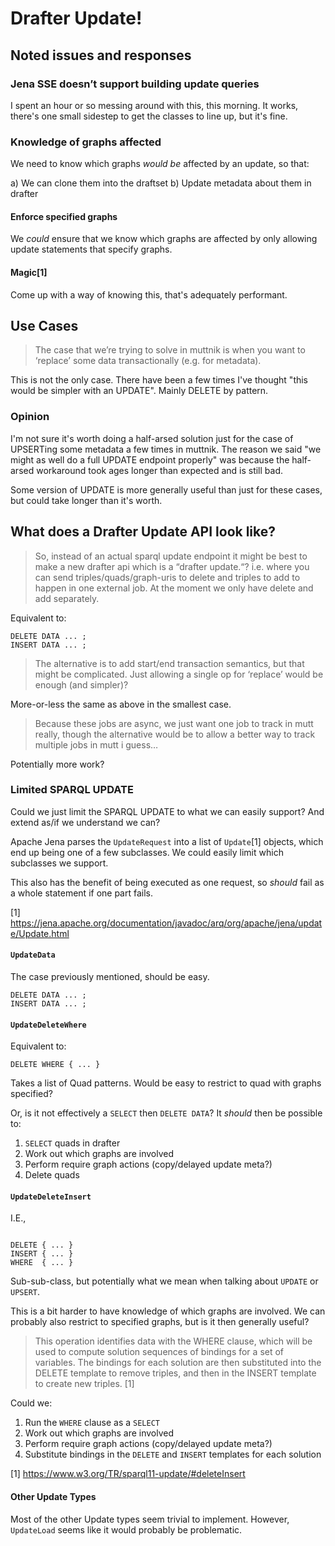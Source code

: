 # Drafter Update!

## Noted issues and responses

### Jena SSE doesn’t support building update queries

I spent an hour or so messing around with this, this morning. It works, there's
one small sidestep to get the classes to line up, but it's fine.

### Knowledge of graphs affected

We need to know which graphs _would be_ affected by an update, so that:

a) We can clone them into the draftset
b) Update metadata about them in drafter

#### Enforce specified graphs

We _could_ ensure that we know which graphs are affected by only allowing update
statements that specify graphs.

#### Magic[1]

Come up with a way of knowing this, that's adequately performant.

## Use Cases

> The case that we’re trying to solve in muttnik is when you want to ‘replace’
> some data transactionally (e.g. for metadata).

This is not the only case. There have been a few times I've thought "this would
be simpler with an UPDATE". Mainly DELETE by pattern.

### Opinion

I'm not sure it's worth doing a half-arsed solution just for the case of
UPSERTing some metadata a few times in muttnik. The reason we said "we might as
well do a full UPDATE endpoint properly" was because the half-arsed workaround
took ages longer than expected and is still bad.

Some version of UPDATE is more generally useful than just for these cases, but
could take longer than it's worth.

## What does a Drafter Update API look like?

> So, instead of an actual sparql update endpoint it might be best to make a new
> drafter api which is a “drafter update.“? i.e. where you can send
> triples/quads/graph-uris to delete and triples to add to happen in one
> external job. At the moment we only have delete and add separately.

Equivalent to:

``` sparql
DELETE DATA ... ;
INSERT DATA ... ;
```

> The alternative is to add start/end transaction semantics, but that might be
> complicated. Just allowing a single op for ‘replace’ would be enough (and
> simpler)?

More-or-less the same as above in the smallest case.

> Because these jobs are async, we just want one job to track in mutt really,
> though the alternative would be to allow a better way to track multiple jobs
> in mutt i guess…

Potentially more work?

### Limited SPARQL UPDATE

Could we just limit the SPARQL UPDATE to what we can easily support? And extend
as/if we understand we can?

Apache Jena parses the `UpdateRequest` into a list of `Update`[1] objects, which
end up being one of a few subclasses. We could easily limit which subclasses we
support.

This also has the benefit of being executed as one request, so _should_ fail as
a whole statement if one part fails.

[1] https://jena.apache.org/documentation/javadoc/arq/org/apache/jena/update/Update.html

#### `UpdateData`

The case previously mentioned, should be easy.

``` sparql
DELETE DATA ... ;
INSERT DATA ... ;
```

#### `UpdateDeleteWhere`

Equivalent to:

``` sparql
DELETE WHERE { ... }
```

Takes a list of Quad patterns. Would be easy to restrict to quad with graphs
specified?

Or, is it not effectively a `SELECT` then `DELETE DATA`? It _should_ then be
possible to:

1. `SELECT` quads in drafter
2. Work out which graphs are involved
3. Perform require graph actions (copy/delayed update meta?)
4. Delete quads

#### `UpdateDeleteInsert`

I.E.,

``` sparql

DELETE { ... }
INSERT { ... }
WHERE  { ... }
```

Sub-sub-class, but potentially what we mean when talking about `UPDATE` or
`UPSERT`.

This is a bit harder to have knowledge of which graphs are involved. We can
probably also restrict to specified graphs, but is it then generally useful?

> This operation identifies data with the WHERE clause, which will be used to
> compute solution sequences of bindings for a set of variables. The bindings
> for each solution are then substituted into the DELETE template to remove
> triples, and then in the INSERT template to create new triples. [1]

Could we:

1. Run the `WHERE` clause as a `SELECT`
2. Work out which graphs are involved
3. Perform require graph actions (copy/delayed update meta?)
4. Substitute bindings in the `DELETE` and `INSERT` templates for each solution

[1] https://www.w3.org/TR/sparql11-update/#deleteInsert

#### Other Update Types

Most of the other Update types seem trivial to implement. However, `UpdateLoad`
seems like it would probably be problematic.
